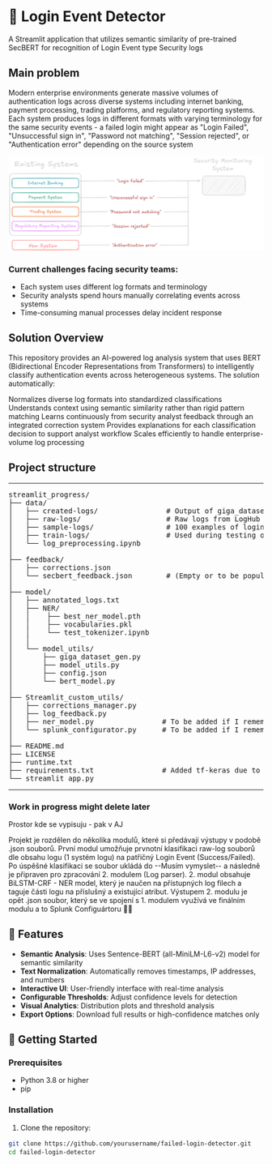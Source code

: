 # 🔐 Login Event Detector

A Streamlit application that utilizes semantic similarity of pre-trained SecBERT for recognition of Login Event type Security logs

## Main problem
Modern enterprise environments generate massive volumes of authentication logs across diverse systems including internet banking, payment processing, trading platforms, and regulatory reporting systems. Each system produces logs in different formats with varying terminology for the same security events - a failed login might appear as "Login Failed", "Unsuccessful sign in", "Password not matching", "Session rejected", or "Authentication error" depending on the source system

<img src="assets/problem.png" width="900">

### Current challenges facing security teams:
- Each system uses different log formats and terminology
- Security analysts spend hours manually correlating events across systems
- Time-consuming manual processes delay incident response

## Solution Overview
This repository provides an AI-powered log analysis system that uses BERT (Bidirectional Encoder Representations from Transformers) to intelligently classify authentication events across heterogeneous systems. The solution automatically:

Normalizes diverse log formats into standardized classifications
Understands context using semantic similarity rather than rigid pattern matching
Learns continuously from security analyst feedback through an integrated correction system
Provides explanations for each classification decision to support analyst workflow
Scales efficiently to handle enterprise-volume log processing

## Project structure
--- 
<pre>streamlit_progress/
├── data/
│   ├── created-logs/                # Output of giga_dataset_gen.py for SecBERT fine-tuning
│   ├── raw-logs/                    # Raw logs from LogHub (Linux, SSH)
│   ├── sample-logs/                 # 100 examples of login events (failed/success)
│   ├── train-logs/                  # Used during testing of previous BERT model iterations
│   └── log_preprocessing.ipynb
│
├── feedback/
│   ├── corrections.json
│   └── secbert_feedback.json        # (Empty or to be populated)
│
├── model/
│   ├── annotated_logs.txt
│   ├── NER/
│   │    ├── best_ner_model.pth
│   │    ├── vocabularies.pkl
│   │    └── test_tokenizer.ipynb 
│   │
│   └── model_utils/
│       ├── giga_dataset_gen.py
│       ├── model_utils.py
│       ├── config.json
│       └── bert_model.py
│
├── Streamlit_custom_utils/
│   ├── corrections_manager.py
│   ├── log_feedback.py
│   ├── ner_model.py                # To be added if I remember
│   └── splunk_configurator.py      # To be added if I remember
│
├── README.md
├── LICENSE
├── runtime.txt
├── requirements.txt                # Added tf-keras due to recent package update
└── streamlit_app.py</pre>
--- 


### Work in progress might delete later
Prostor kde se vypisuju - pak v AJ

Projekt je rozdělen do několika modulů, které si předávají výstupy v podobě .json souborů. První modul umožňuje prvnotní klasifikaci raw-log souborů dle obsahu logu (1 systém logu) na patřičný Login Event (Success/Failed). Po úspěšné klasifikaci se soubor ukládá do --Musím vymyslet-- a následně je připraven pro zpracování 2. modulem (Log parser). 2. modul obsahuje BiLSTM-CRF - NER model, který je naučen na přístupných log filech a taguje části logu na příslušný a existující atribut. Výstupem 2. modulu je opět .json soubor, který se ve spojení s 1. modulem využívá ve finálním modulu a to Splunk Configuártoru 🤷‍♂️




## 🌟 Features

- **Semantic Analysis**: Uses Sentence-BERT (all-MiniLM-L6-v2) model for semantic similarity
- **Text Normalization**: Automatically removes timestamps, IP addresses, and numbers
- **Interactive UI**: User-friendly interface with real-time analysis
- **Configurable Thresholds**: Adjust confidence levels for detection
- **Visual Analytics**: Distribution plots and threshold analysis
- **Export Options**: Download full results or high-confidence matches only

## 🚀 Getting Started

### Prerequisites

- Python 3.8 or higher
- pip

### Installation

1. Clone the repository:
```bash
git clone https://github.com/yourusername/failed-login-detector.git
cd failed-login-detector
